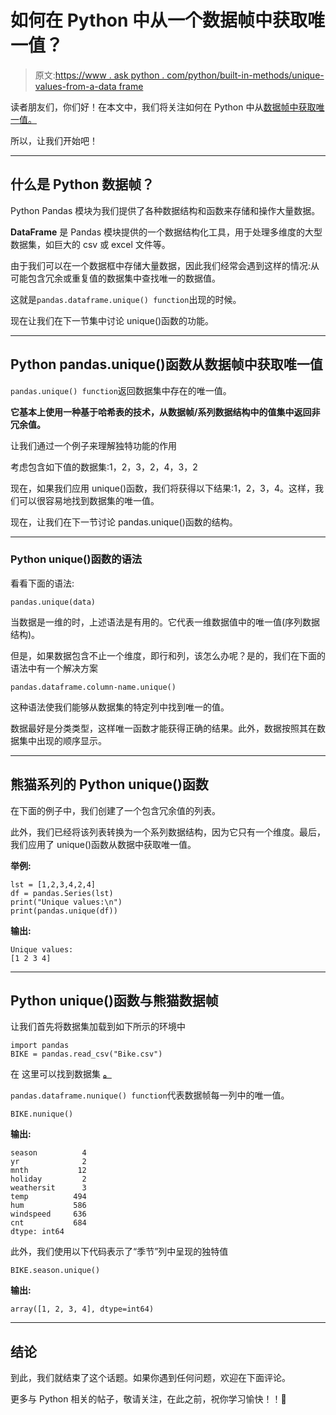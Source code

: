# 如何在 Python 中从一个数据帧中获取唯一值？

> 原文:[https://www . ask python . com/python/built-in-methods/unique-values-from-a-data frame](https://www.askpython.com/python/built-in-methods/unique-values-from-a-dataframe)

读者朋友们，你们好！在本文中，我们将关注如何在 Python 中从[数据帧中获取唯一值。](https://www.askpython.com/python-modules/pandas/dataframes-in-python)

所以，让我们开始吧！

* * *

## 什么是 Python 数据帧？

Python Pandas 模块为我们提供了各种数据结构和函数来存储和操作大量数据。

**DataFrame** 是 Pandas 模块提供的一个数据结构化工具，用于处理多维度的大型数据集，如巨大的 csv 或 excel 文件等。

由于我们可以在一个数据框中存储大量数据，因此我们经常会遇到这样的情况:从可能包含冗余或重复值的数据集中查找唯一的数据值。

这就是`pandas.dataframe.unique() function`出现的时候。

现在让我们在下一节集中讨论 unique()函数的功能。

* * *

## Python pandas.unique()函数从数据帧中获取唯一值

`pandas.unique() function`返回数据集中存在的唯一值。

**它基本上使用一种基于哈希表的技术，从数据帧/系列数据结构中的值集中返回非冗余值。**

让我们通过一个例子来理解独特功能的作用

考虑包含如下值的数据集:1，2，3，2，4，3，2

现在，如果我们应用 unique()函数，我们将获得以下结果:1，2，3，4。这样，我们可以很容易地找到数据集的唯一值。

现在，让我们在下一节讨论 pandas.unique()函数的结构。

* * *

### Python unique()函数的语法

看看下面的语法:

```
pandas.unique(data)

```

当数据是一维的时，上述语法是有用的。它代表一维数据值中的唯一值(序列数据结构)。

但是，如果数据包含不止一个维度，即行和列，该怎么办呢？是的，我们在下面的语法中有一个解决方案

```
pandas.dataframe.column-name.unique()

```

这种语法使我们能够从数据集的特定列中找到唯一的值。

数据最好是分类类型，这样唯一函数才能获得正确的结果。此外，数据按照其在数据集中出现的顺序显示。

* * *

## 熊猫系列的 Python unique()函数

在下面的例子中，我们创建了一个包含冗余值的列表。

此外，我们已经将该列表转换为一个系列数据结构，因为它只有一个维度。最后，我们应用了 unique()函数从数据中获取唯一值。

**举例:**

```
lst = [1,2,3,4,2,4]
df = pandas.Series(lst)
print("Unique values:\n")
print(pandas.unique(df))

```

**输出:**

```
Unique values:
[1 2 3 4]

```

* * *

## Python unique()函数与熊猫数据帧

让我们首先将数据集加载到如下所示的环境中

```
import pandas
BIKE = pandas.read_csv("Bike.csv")

```

在 这里可以找到数据集 [**。**](https://github.com/Safa1615/BIKE-RENTAL-COUNT/blob/master/day.csv)

`pandas.dataframe.nunique() function`代表数据帧每一列中的唯一值。

```
BIKE.nunique()

```

**输出:**

```
season          4
yr              2
mnth           12
holiday         2
weathersit      3
temp          494
hum           586
windspeed     636
cnt           684
dtype: int64

```

此外，我们使用以下代码表示了“季节”列中呈现的独特值

```
BIKE.season.unique()

```

**输出:**

```
array([1, 2, 3, 4], dtype=int64)

```

* * *

## 结论

到此，我们就结束了这个话题。如果你遇到任何问题，欢迎在下面评论。

更多与 Python 相关的帖子，敬请关注，在此之前，祝你学习愉快！！🙂